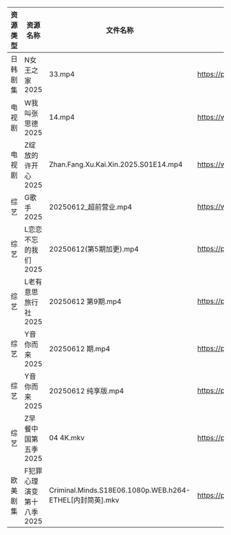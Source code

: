 | 资源类型 | 资源名称            | 文件名称                                                 | 分享链接                                 | 更新时间                |
| ---- | --------------- | ---------------------------------------------------- | ------------------------------------ | ------------------- |
| 日韩剧集 | N女王之家2025       | 33.mp4                                               | https://pan.quark.cn/s/a85463f38f49  | 2025-06-12 16:28:53 |
| 电视剧  | W我叫张思德2025      | 14.mp4                                               | https://www.alipan.com/s/K6gKsP3dQ5J | 2025-06-12 08:05:24 |
| 电视剧  | Z绽放的许开心2025     | Zhan.Fang.Xu.Kai.Xin.2025.S01E14.mp4                 | https://www.alipan.com/s/ZU4VVsiG1J9 | 2025-06-12 08:05:43 |
| 综艺   | G歌手2025         | 20250612_超前营业.mp4                                    | https://www.alipan.com/s/BnAVvcGrxme | 2025-06-12 18:05:52 |
| 综艺   | L恋恋不忘的我们2025    | 20250612(第5期加更).mp4                                  | https://pan.quark.cn/s/d6117c189f5a  | 2025-06-12 21:38:07 |
| 综艺   | L老有意思旅行社2025    | 20250612 第9期.mp4                                     | https://pan.quark.cn/s/f387ccfb541f  | 2025-06-12 16:38:05 |
| 综艺   | Y音你而来2025       | 20250612 期.mp4                                       | https://pan.quark.cn/s/f38b4f6a71fe  | 2025-06-12 16:38:57 |
| 综艺   | Y音你而来2025       | 20250612 纯享版.mp4                                     | https://pan.quark.cn/s/f38b4f6a71fe  | 2025-06-12 16:38:54 |
| 综艺   | Z早餐中国第五季2025    | 04 4K.mkv                                            | https://pan.quark.cn/s/8bf6a96b483b  | 2025-06-12 16:36:12 |
| 欧美剧集 | F犯罪心理演变第十八季2025 | Criminal.Minds.S18E06.1080p.WEB.h264-ETHEL[内封简英].mkv | https://pan.quark.cn/s/38a701ac585c  | 2025-06-12 16:22:51 |
